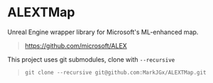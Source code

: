# ALEXTMap
Unreal Engine wrapper library for Microsoft's ML-enhanced map.
> https://github.com/microsoft/ALEX

This project uses git submodules, clone with `--recursive`

> ```git clone --recursive git@github.com:MarkJGx/ALEXTMap.git```
